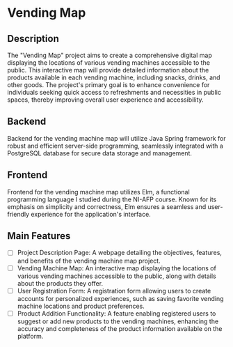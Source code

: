 # Vending Map

## Description

The "Vending Map" project aims to create a comprehensive digital map displaying the locations of various vending machines accessible to the public. This interactive map will provide detailed information about the products available in each vending machine, including snacks, drinks, and other goods. The project's primary goal is to enhance convenience for individuals seeking quick access to refreshments and necessities in public spaces, thereby improving overall user experience and accessibility.

## Backend

Backend for the vending machine map will utilize Java Spring framework for robust and efficient server-side programming, seamlessly integrated with a PostgreSQL database for secure data storage and management.

## Frontend

Frontend for the vending machine map utilizes Elm, a functional programming language I studied during the NI-AFP course. Known for its emphasis on simplicity and correctness, Elm ensures a seamless and user-friendly experience for the application's interface.

## Main Features

- [ ] Project Description Page: A webpage detailing the objectives, features, and benefits of the vending machine map project.
- [ ] Vending Machine Map: An interactive map displaying the locations of various vending machines accessible to the public, along with details about the products they offer.
- [ ] User Registration Form: A registration form allowing users to create accounts for personalized experiences, such as saving favorite vending machine locations and product preferences.
- [ ] Product Addition Functionality: A feature enabling registered users to suggest or add new products to the vending machines, enhancing the accuracy and completeness of the product information available on the platform.
